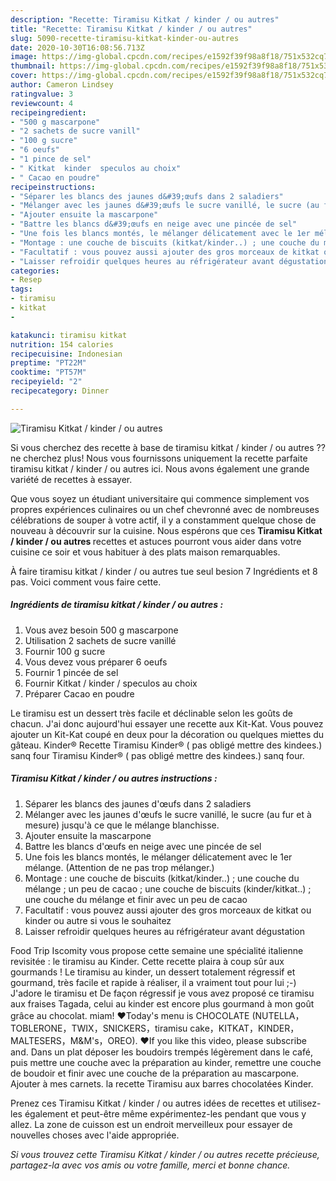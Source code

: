 ```yaml
---
description: "Recette: Tiramisu Kitkat / kinder / ou autres"
title: "Recette: Tiramisu Kitkat / kinder / ou autres"
slug: 5090-recette-tiramisu-kitkat-kinder-ou-autres
date: 2020-10-30T16:08:56.713Z
image: https://img-global.cpcdn.com/recipes/e1592f39f98a8f18/751x532cq70/tiramisu-kitkat-kinder-ou-autres-photo-principale-de-la-recette.jpg
thumbnail: https://img-global.cpcdn.com/recipes/e1592f39f98a8f18/751x532cq70/tiramisu-kitkat-kinder-ou-autres-photo-principale-de-la-recette.jpg
cover: https://img-global.cpcdn.com/recipes/e1592f39f98a8f18/751x532cq70/tiramisu-kitkat-kinder-ou-autres-photo-principale-de-la-recette.jpg
author: Cameron Lindsey
ratingvalue: 3
reviewcount: 4
recipeingredient:
- "500 g mascarpone"
- "2 sachets de sucre vanill"
- "100 g sucre"
- "6 oeufs"
- "1 pince de sel"
- " Kitkat  kinder  speculos au choix"
- " Cacao en poudre"
recipeinstructions:
- "Séparer les blancs des jaunes d&#39;œufs dans 2 saladiers"
- "Mélanger avec les jaunes d&#39;œufs le sucre vanillé, le sucre (au fur et à mesure) jusqu&#39;à ce que le mélange blanchisse."
- "Ajouter ensuite la mascarpone"
- "Battre les blancs d&#39;œufs en neige avec une pincée de sel"
- "Une fois les blancs montés, le mélanger délicatement avec le 1er mélange. (Attention de ne pas trop mélanger.)"
- "Montage : une couche de biscuits (kitkat/kinder..) ; une couche du mélange ; un peu de cacao ; une couche de biscuits (kinder/kitkat..) ; une couche du mélange et finir avec un peu de cacao"
- "Facultatif : vous pouvez aussi ajouter des gros morceaux de kitkat ou kinder ou autre si vous le souhaitez"
- "Laisser refroidir quelques heures au réfrigérateur avant dégustation"
categories:
- Resep
tags:
- tiramisu
- kitkat
- 

katakunci: tiramisu kitkat  
nutrition: 154 calories
recipecuisine: Indonesian
preptime: "PT22M"
cooktime: "PT57M"
recipeyield: "2"
recipecategory: Dinner

---
```



![Tiramisu Kitkat / kinder / ou autres](https://img-global.cpcdn.com/recipes/e1592f39f98a8f18/751x532cq70/tiramisu-kitkat-kinder-ou-autres-photo-principale-de-la-recette.jpg)

Si vous cherchez des recette à base de tiramisu kitkat / kinder / ou autres ?? ne cherchez plus! Nous vous fournissons uniquement la recette parfaite tiramisu kitkat / kinder / ou autres ici. Nous avons également une grande variété de recettes à essayer.

Que vous soyez un étudiant universitaire qui commence simplement vos propres expériences culinaires ou un chef chevronné avec de nombreuses célébrations de souper à votre actif, il y a constamment quelque chose de nouveau à découvrir sur la cuisine. Nous espérons que ces <strong> Tiramisu Kitkat / kinder / ou autres </strong> recettes et astuces pourront vous aider dans votre cuisine ce soir et vous habituer à des plats maison remarquables.

<!--inarticleads1-->

À faire tiramisu kitkat / kinder / ou autres tue seul besion 7 Ingrédients et 8 pas. Voici comment vous faire cette.

##### Ingrédients de tiramisu kitkat / kinder / ou autres :

1. Vous avez besoin 500 g mascarpone
1. Utilisation 2 sachets de sucre vanillé
1. Fournir 100 g sucre
1. Vous devez vous préparer 6 oeufs
1. Fournir 1 pincée de sel
1. Fournir  Kitkat / kinder / speculos au choix
1. Préparer  Cacao en poudre


Le tiramisu est un dessert très facile et déclinable selon les goûts de chacun. J&#39;ai donc aujourd&#39;hui essayer une recette aux Kit-Kat. Vous pouvez ajouter un Kit-Kat coupé en deux pour la décoration ou quelques miettes du gâteau. Kinder® Recette Tiramisu Kinder® ( pas obligé mettre des kindees.) sanq four Tiramisu Kinder® ( pas obligé mettre des kindees.) sanq four. 

<!--inarticleads2-->

##### Tiramisu Kitkat / kinder / ou autres instructions :

1. Séparer les blancs des jaunes d&#39;œufs dans 2 saladiers
1. Mélanger avec les jaunes d&#39;œufs le sucre vanillé, le sucre (au fur et à mesure) jusqu&#39;à ce que le mélange blanchisse.
1. Ajouter ensuite la mascarpone
1. Battre les blancs d&#39;œufs en neige avec une pincée de sel
1. Une fois les blancs montés, le mélanger délicatement avec le 1er mélange. (Attention de ne pas trop mélanger.)
1. Montage : une couche de biscuits (kitkat/kinder..) ; une couche du mélange ; un peu de cacao ; une couche de biscuits (kinder/kitkat..) ; une couche du mélange et finir avec un peu de cacao
1. Facultatif : vous pouvez aussi ajouter des gros morceaux de kitkat ou kinder ou autre si vous le souhaitez
1. Laisser refroidir quelques heures au réfrigérateur avant dégustation


Food Trip Iscomity vous propose cette semaine une spécialité italienne revisitée : le tiramisu au Kinder. Cette recette plaira à coup sûr aux gourmands ! Le tiramisu au kinder, un dessert totalement régressif et gourmand, très facile et rapide à réaliser, il a vraiment tout pour lui ;-) J&#39;adore le tiramisu et De façon régressif je vous avez proposé ce tiramisu aux fraises Tagada, celui au kinder est encore plus gourmand à mon goût grâce au chocolat. miam! ♥Today&#39;s menu is CHOCOLATE (NUTELLA，TOBLERONE，TWIX，SNICKERS，tiramisu cake，KITKAT，KINDER，MALTESERS，M&amp;M&#39;s，OREO). ♥If you like this video, please subscribe and. Dans un plat déposer les boudoirs trempés légèrement dans le café, puis mettre une couche avec la préparation au kinder, remettre une couche de boudoir et finir avec une couche de la préparation au mascarpone. Ajouter à mes carnets. la recette Tiramisu aux barres chocolatées Kinder. 

<!--inarticleads1-->

<p>
Prenez ces Tiramisu Kitkat / kinder / ou autres idées de recettes et utilisez-les également et peut-être même expérimentez-les pendant que vous y allez. La zone de cuisson est un endroit merveilleux pour essayer de nouvelles choses avec l'aide appropriée.
</p>

<p>
<i>Si vous trouvez cette Tiramisu Kitkat / kinder / ou autres recette précieuse, partagez-la avec vos amis ou votre famille, merci et bonne chance.</i>
</p>
